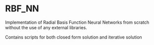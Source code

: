# RBF_NN
Implementation of Radial Basis Function Neural Networks from scratch without the use of any external libraries.

Contains scripts for both closed form solution and iterative solution
